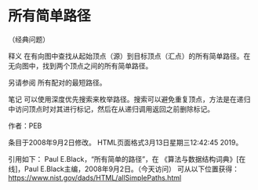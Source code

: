 # 所有简单路径


（经典问题）



释义
在有向图中查找从起始顶点（源）到目标顶点（汇点）的所有简单路径。在无向图中，找到两个顶点之间的所有简单路径。



另请参阅
所有配对的最短路径。



笔记
可以使用深度优先搜索来枚举路径。搜索可以避免重复顶点，方法是在递归中访问顶点时对其进行标记，然后在从递归调用返回之前删除标记。


作者：PEB







条目于2008年9月2日修改。
HTML页面格式3月13日星期三12:42:45 2019。



引用如下：
Paul E.Black，“所有简单的路径”，在
《算法与数据结构词典》[在线]，Paul E.Black主编，2008年9月2日。（今天访问）
可从以下位置获得：https://www.nist.gov/dads/HTML/allSimplePaths.html